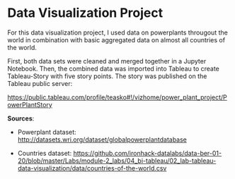 # Data Visualization Project

For this data visualization project, I used data on powerplants througout the world in combination with basic aggregated data on almost all countries of the world.

First, both data sets were cleaned and merged together in a Jupyter Notebook. Then, the combined data was imported into Tableau to create Tableau-Story with five story points. The story was published on the Tableau public server:

https://public.tableau.com/profile/teasko#!/vizhome/power_plant_project/PowerPlantStory


**Sources**:

* Powerplant dataset: http://datasets.wri.org/dataset/globalpowerplantdatabase

* Countries dataset: https://github.com/ironhack-datalabs/data-ber-01-20/blob/master/Labs/module-2_labs/04_bi-tableau/02_lab-tableau-data-visualization/data/countries-of-the-world.csv